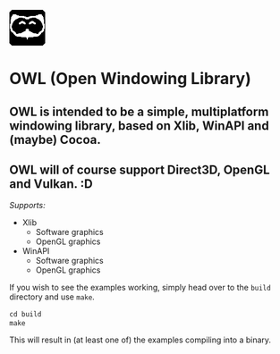 ![OWL Logo](logo.png)
# OWL (Open Windowing Library)
## OWL is intended to be a simple, multiplatform windowing library, based on Xlib, WinAPI and (maybe) Cocoa.
## OWL will of course support Direct3D, OpenGL and Vulkan. :D

*Supports:*
- Xlib
	- Software graphics
	- OpenGL graphics
- WinAPI
	- Software graphics
	- OpenGL graphics

If you wish to see the examples working, simply head over to the `build` directory and use `make`.
```
cd build
make
```
This will result in (at least one of) the examples compiling into a binary. 